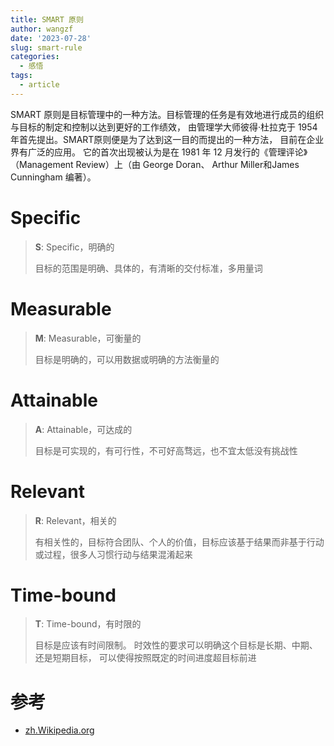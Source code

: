 ```yaml
---
title: SMART 原则
author: wangzf
date: '2023-07-28'
slug: smart-rule
categories:
  - 感悟
tags:
  - article
---
```


SMART 原则是目标管理中的一种方法。目标管理的任务是有效地进行成员的组织与目标的制定和控制以达到更好的工作绩效，
由管理学大师彼得·杜拉克于 1954 年首先提出。SMART原则便是为了达到这一目的而提出的一种方法，
目前在企业界有广泛的应用。
它的首次出现被认为是在 1981 年 12 月发行的《管理评论》（Management Review）上（由 George Doran、
Arthur Miller和James Cunningham 编著）。

# Specific

> **S**: Specific，明确的
>
> 目标的范围是明确、具体的，有清晰的交付标准，多用量词

# Measurable

> **M**: Measurable，可衡量的
> 
> 目标是明确的，可以用数据或明确的方法衡量的

# Attainable

> **A**: Attainable，可达成的
> 
> 目标是可实现的，有可行性，不可好高骛远，也不宜太低没有挑战性

# Relevant

> **R**: Relevant，相关的
> 
> 有相关性的，目标符合团队、个人的价值，目标应该基于结果而非基于行动或过程，很多人习惯行动与结果混淆起来

# Time-bound

> **T**: Time-bound，有时限的
> 
> 目标是应该有时间限制。 时效性的要求可以明确这个目标是长期、中期、还是短期目标，
可以使得按照既定的时间进度超目标前进

# 参考

* [zh.Wikipedia.org](https://zh.wikipedia.org/wiki/SMART%E5%8E%9F%E5%88%99)
